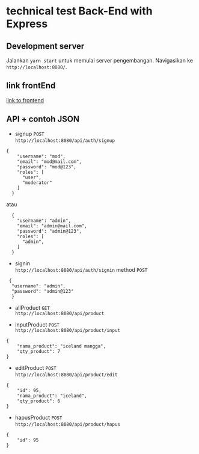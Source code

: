 # technical test Back-End with Express

## Development server

Jalankan `yarn start` untuk memulai server pengembangan. Navigasikan ke `http://localhost:8080/`.


## link frontEnd
[link to frontend](https://github.com/bima31/HW_FE_angular)

## API + contoh JSON
+ signup `POST`<br />
`http://localhost:8080/api/auth/signup` 
```
{
    "username": "mod",
    "email": "mod@mail.com",
    "password": "mod@123",
    "roles": [
      "user",
      "moderator"
    ]
  }
```
  atau
```
  {
    "username": "admin",
    "email": "admin@mail.com",
    "password": "admin@123",
    "roles": [
      "admin",
    ]
  }
```
+ signin <br />
  `http://localhost:8080/api/auth/signin` method `POST`
```
 {
  "username": "admin",
  "password": "admin@123"
  }
```
+ allProduct `GET` <br />
`http://localhost:8080/api/product` 

+ inputProduct `POST` <br />
`http://localhost:8080/api/product/input` 
```
{
    "nama_product": "iceland mangga",
    "qty_product": 7
}
```

+ editProduct `POST` <br />
`http://localhost:8080/api/product/edit` 
```
{
    "id": 95,
    "nama_product": "iceland",
    "qty_product": 6
}
```

+ hapusProduct `POST`<br />
`http://localhost:8080/api/product/hapus`
```
{
    "id": 95
}
```
